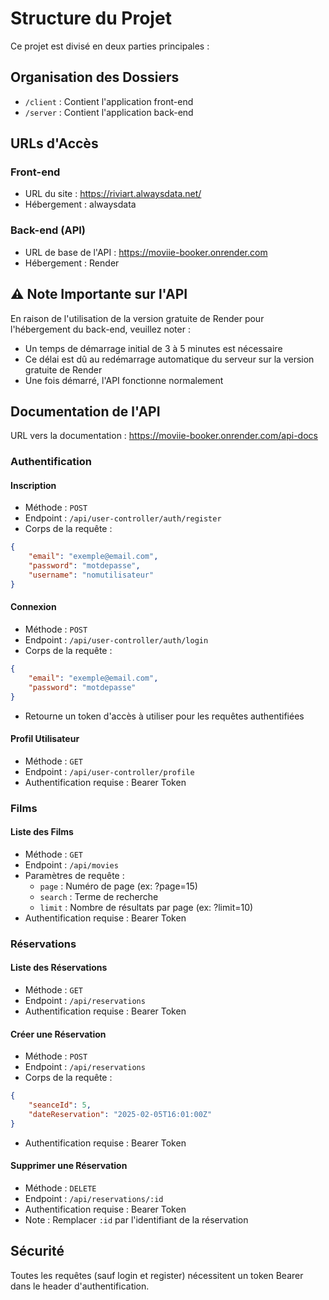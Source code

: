 # Structure du Projet

Ce projet est divisé en deux parties principales :

## Organisation des Dossiers

- `/client` : Contient l'application front-end
- `/server` : Contient l'application back-end

## URLs d'Accès

### Front-end
- URL du site : https://riviart.alwaysdata.net/
- Hébergement : alwaysdata

### Back-end (API)
- URL de base de l'API : https://moviie-booker.onrender.com
- Hébergement : Render

## ⚠️ Note Importante sur l'API

En raison de l'utilisation de la version gratuite de Render pour l'hébergement du back-end, veuillez noter :
- Un temps de démarrage initial de 3 à 5 minutes est nécessaire
- Ce délai est dû au redémarrage automatique du serveur sur la version gratuite de Render
- Une fois démarré, l'API fonctionne normalement

## Documentation de l'API

URL vers la documentation : https://moviie-booker.onrender.com/api-docs

### Authentification

#### Inscription
- Méthode : `POST`
- Endpoint : `/api/user-controller/auth/register`
- Corps de la requête :
```json
{
    "email": "exemple@email.com",
    "password": "motdepasse",
    "username": "nomutilisateur"
}
```

#### Connexion
- Méthode : `POST`
- Endpoint : `/api/user-controller/auth/login`
- Corps de la requête :
```json
{
    "email": "exemple@email.com",
    "password": "motdepasse"
}
```
- Retourne un token d'accès à utiliser pour les requêtes authentifiées

#### Profil Utilisateur
- Méthode : `GET`
- Endpoint : `/api/user-controller/profile`
- Authentification requise : Bearer Token

### Films

#### Liste des Films
- Méthode : `GET`
- Endpoint : `/api/movies`
- Paramètres de requête :
  - `page` : Numéro de page (ex: ?page=15)
  - `search` : Terme de recherche
  - `limit` : Nombre de résultats par page (ex: ?limit=10)
- Authentification requise : Bearer Token

### Réservations

#### Liste des Réservations
- Méthode : `GET`
- Endpoint : `/api/reservations`
- Authentification requise : Bearer Token

#### Créer une Réservation
- Méthode : `POST`
- Endpoint : `/api/reservations`
- Corps de la requête :
```json
{
    "seanceId": 5,
    "dateReservation": "2025-02-05T16:01:00Z"
}
```
- Authentification requise : Bearer Token

#### Supprimer une Réservation
- Méthode : `DELETE`
- Endpoint : `/api/reservations/:id`
- Authentification requise : Bearer Token
- Note : Remplacer `:id` par l'identifiant de la réservation

## Sécurité
Toutes les requêtes (sauf login et register) nécessitent un token Bearer dans le header d'authentification.
